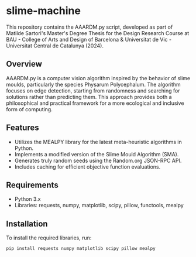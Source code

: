 # slime-machine


This repository contains the AAARDM.py script, developed as part of Matilde Sartori's Master's Degree Thesis for the Design Research Course at BAU - College of Arts and Design of Barcelona & Universitat de Vic - Universitat Central de Catalunya (2024).

## Overview

AAARDM.py is a computer vision algorithm inspired by the behavior of slime moulds, particularly the species Physarum Polycephalum. The algorithm focuses on edge detection, starting from randomness and searching for solutions rather than predicting them. This approach provides both a philosophical and practical framework for a more ecological and inclusive form of computing.

## Features

- Utilizes the MEALPY library for the latest meta-heuristic algorithms in Python.
- Implements a modified version of the Slime Mould Algorithm (SMA).
- Generates truly random seeds using the Random.org JSON-RPC API.
- Includes caching for efficient objective function evaluations.

## Requirements

- Python 3.x
- Libraries: requests, numpy, matplotlib, scipy, pillow, functools, mealpy

## Installation

To install the required libraries, run:
```bash
pip install requests numpy matplotlib scipy pillow mealpy
